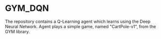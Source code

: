 # GYM_DQN
The repository contains a Q-Learning agent which learns using the Deep Neural Network. 
Agent plays a simple game, named "CartPole-v1", from the GYM library.
